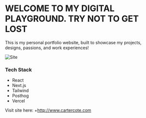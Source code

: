 # WELCOME TO MY DIGITAL PLAYGROUND. TRY NOT TO GET LOST
This is my personal portfolio website, built to showcase my projects, designs, passions, and work experiences!


![Site](https://imgur.com/a/NugynbA)

### Tech Stack

* React
* Next.js
* Tailwind
* Posthog
* Vercel

Visit site here: +http://www.cartercote.com
